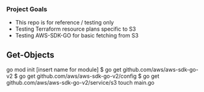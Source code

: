 ### Project Goals
- This repo is for reference / testing only
- Testing Terraform resource plans specific to S3
- Testing AWS-SDK-GO for basic fetching from S3



## Get-Objects
go mod init [insert name for module]
$ go get github.com/aws/aws-sdk-go-v2
$ go get github.com/aws/aws-sdk-go-v2/config
$ go get github.com/aws/aws-sdk-go-v2/service/s3
touch main.go
